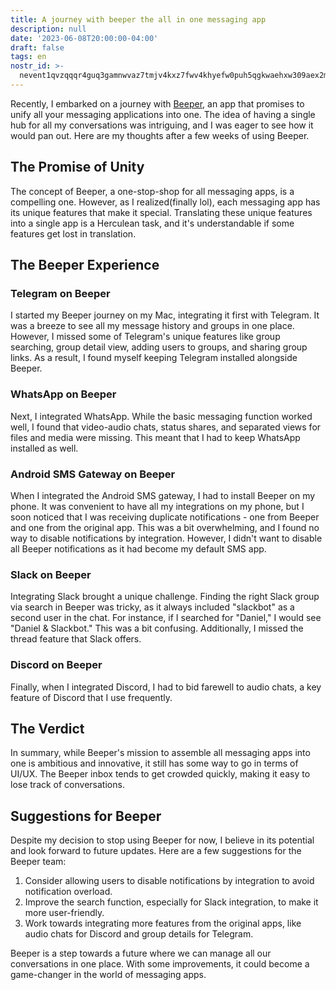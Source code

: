 ```yaml
---
title: A journey with beeper the all in one messaging app
description: null
date: '2023-06-08T20:00:00-04:00'
draft: false
tags: en
nostr_id: >-
  nevent1qvzqqqr4guq3gamnwvaz7tmjv4kxz7fwv4khyefw0puh5qgkwaehxw309aex2mrp0yhxummnw3ezucnpdejqqgx62s6gp4ka9gdvuzwm3syf4qxlwhlc7hre97n3a5dst2xryzur7qmck40h
---
```



Recently, I embarked on a journey with [Beeper](https://www.beeper.com/), an app that promises to unify all your messaging applications into one. The idea of having a single hub for all my conversations was intriguing, and I was eager to see how it would pan out. Here are my thoughts after a few weeks of using Beeper.

## The Promise of Unity

The concept of Beeper, a one-stop-shop for all messaging apps, is a compelling one. However, as I realized(finally lol), each messaging app has its unique features that make it special. Translating these unique features into a single app is a Herculean task, and it's understandable if some features get lost in translation.
<!--more-->

## The Beeper Experience

### Telegram on Beeper

I started my Beeper journey on my Mac, integrating it first with Telegram. It was a breeze to see all my message history and groups in one place. However, I missed some of Telegram's unique features like group searching, group detail view, adding users to groups, and sharing group links. As a result, I found myself keeping Telegram installed alongside Beeper.

### WhatsApp on Beeper

Next, I integrated WhatsApp. While the basic messaging function worked well, I found that video-audio chats, status shares, and separated views for files and media were missing. This meant that I had to keep WhatsApp installed as well.

### Android SMS Gateway on Beeper

When I integrated the Android SMS gateway, I had to install Beeper on my phone. It was convenient to have all my integrations on my phone, but I soon noticed that I was receiving duplicate notifications - one from Beeper and one from the original app. This was a bit overwhelming, and I found no way to disable notifications by integration. However, I didn't want to disable all Beeper notifications as it had become my default SMS app.

### Slack on Beeper

Integrating Slack brought a unique challenge. Finding the right Slack group via search in Beeper was tricky, as it always included "slackbot" as a second user in the chat. For instance, if I searched for "Daniel," I would see "Daniel & Slackbot." This was a bit confusing. Additionally, I missed the thread feature that Slack offers.

### Discord on Beeper

Finally, when I integrated Discord, I had to bid farewell to audio chats, a key feature of Discord that I use frequently.

## The Verdict

In summary, while Beeper's mission to assemble all messaging apps into one is ambitious and innovative, it still has some way to go in terms of UI/UX. The Beeper inbox tends to get crowded quickly, making it easy to lose track of conversations.

## Suggestions for Beeper

Despite my decision to stop using Beeper for now, I believe in its potential and look forward to future updates. Here are a few suggestions for the Beeper team:

1. Consider allowing users to disable notifications by integration to avoid notification overload.
2. Improve the search function, especially for Slack integration, to make it more user-friendly.
3. Work towards integrating more features from the original apps, like audio chats for Discord and group details for Telegram.

Beeper is a step towards a future where we can manage all our conversations in one place. With some improvements, it could become a game-changer in the world of messaging apps.

